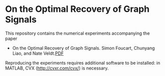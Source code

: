 # On the Optimal Recovery of Graph Signals

This repository contains the numerical experiments accompanying the paper 

- On the Optimal Recovery of Graph Signals. Simon Foucart, Chunyang Liao, and Nate Veldt.[PDF](OR_Graph.pdf)

Reproducing the experiments requires additional software to be installed: in MATLAB, CVX (http://cvxr.com/cvx/) is necessary.


